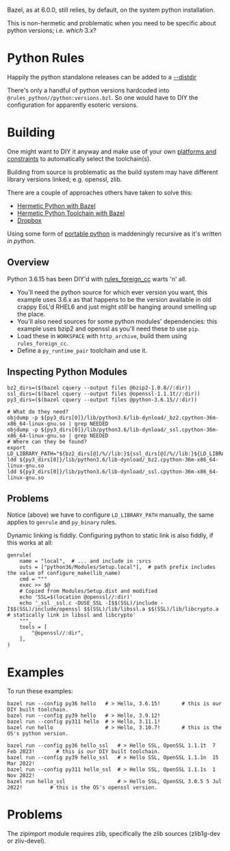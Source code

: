 Bazel, as at 6.0.0, still relies, by default, on the system python installation.

This is non-hermetic and problematic when you need to be specific about python versions; i.e. _which_ 3._x_?

# Python Rules

Happily the python standalone releases can be added to a [--distdir](https://bazel.build/reference/command-line-reference#flag--distdir)

There's only a handful of python versions hardcoded into `@rules_python//python:versions.bzl`. So one would have to DIY 
the configuration for apparently esoteric versions.

# Building

One might want to DIY it anyway and make use of your own [platforms and constraints](https://bazel.build/reference/be/platform)
to automatically select the toolchain(s).

Building from source is problematic as the build system may have different library versions linked; e.g. openssl, zlib.

There are a couple of approaches others have taken to solve this:

- [Hermetic Python with Bazel](https://thethoughtfulkoala.com/posts/2020/05/16/bazel-hermetic-python.html)
- [Hermetic Python Toolchain with Bazel](https://www.anthonyvardaro.com/blog/hermetic-python-toolchain-with-bazel)
- [Dropbox](https://github.com/dropbox/dbx_build_tools/blob/master/thirdparty/cpython/BUILD.python39)

Using some form of [portable python](https://pypi.org/project/portable-python/) is maddeningly recursive as it's 
written _in python_.

## Overview

Python 3.6.15 has been DIY'd with [rules_foreign_cc](https://github.com/bazelbuild/rules_foreign_cc) warts 'n' all.

- You'll need the python source for which ever version you want, this example uses 3.6.x as that happens to be the version 
  available in old crappy EoL'd RHEL6 and just might _still_ be hanging around smelling up the place.
- You'll also need sources for some python modules' dependencies: this example uses bzip2 and openssl as you'll need
  these to use `pip`.
- Load these in `WORKSPACE` with `http_archive`, build them using `rules_foreign_cc`.
- Define a `py_runtime_pair` toolchain and use it.

## Inspecting Python Modules

```shell
bz2_dirs=($(bazel cquery --output files @bzip2-1.0.8//:dir))
ssl_dirs=($(bazel cquery --output files @openssl-1.1.1t//:dir))
py3_dirs=($(bazel cquery --output files @python-3.6.15//:dir))

# What do they need?
objdump -p ${py3_dirs[0]}/lib/python3.6/lib-dynload/_bz2.cpython-36m-x86_64-linux-gnu.so | grep NEEDED
objdump -p ${py3_dirs[0]}/lib/python3.6/lib-dynload/_ssl.cpython-36m-x86_64-linux-gnu.so | grep NEEDED
# Where can they be found?
export LD_LIBRARY_PATH="${bz2_dirs[@]/%//lib:}${ssl_dirs[@]/%//lib:}${LD_LIBRARY_PATH}"
ldd ${py3_dirs[0]}/lib/python3.6/lib-dynload/_bz2.cpython-36m-x86_64-linux-gnu.so
ldd ${py3_dirs[0]}/lib/python3.6/lib-dynload/_ssl.cpython-36m-x86_64-linux-gnu.so
```

## Problems

Notice (above) we have to configure `LD_LIBRARY_PATH` manually, the same applies to `genrule` and `py_binary` rules.

Dynamic linking is fiddly. Configuring python to static link is also fiddly, if this works at all:

```BUILD
genrule(
    name = "local",  # ... and include in :srcs
    outs = ["python36/Modules/Setup.local"],  # path prefix includes the value of configure_make(lib_name) 
    cmd = """
    exec >> $@
    # Copied from Modules/Setup.dist and modified
    echo 'SSL=$(location @openssl//:dir)'
    echo '_ssl _ssl.c -DUSE_SSL -I$$(SSL)/include -I$$(SSL)/include/openssl $$(SSL)/lib/libssl.a $$(SSL)/lib/libcrypto.a  # statically link in libssl and libcrypto'
    """,
    tools = [
        "@openssl//:dir",
    ],
)
```

# Examples

To run these examples:

```shell
bazel run --config py36 hello   # > Hello, 3.6.15!       # this is our DIY built toolchain.
bazel run --config py39 hello   # > Hello, 3.9.12!
bazel run --config py311 hello  # > Hello, 3.11.1!
bazel run hello                 # > Hello, 3.10.7!       # this is the OS's python version.
```

```shell
bazel run --config py36 hello_ssl   # > Hello SSL, OpenSSL 1.1.1t  7 Feb 2023!       # this is our DIY built toolchain.
bazel run --config py39 hello_ssl   # > Hello SSL, OpenSSL 1.1.1n  15 Mar 2022!
bazel run --config py311 hello_ssl  # > Hello SSL, OpenSSL 1.1.1s  1 Nov 2022!
bazel run hello_ssl                 # > Hello SSL, OpenSSL 3.0.5 5 Jul 2022!         # this is the OS's openssl version.
```

# Problems

The zipimport module requires zlib, specifically the zlib sources (zlib1g-dev or zliv-devel).
